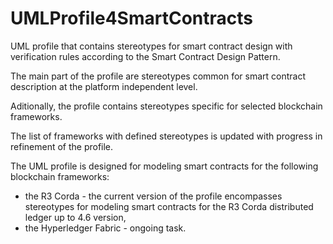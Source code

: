 # UMLProfile4SmartContracts

UML profile that contains stereotypes for smart contract design with verification rules according to the Smart Contract Design Pattern.

The main part of the profile are stereotypes common for smart contract description at the platform independent level.

Aditionally, the profile contains stereotypes specific for selected blockchain frameworks.

The list of frameworks with defined stereotypes is updated with progress in refinement of the profile.

The UML profile is designed for modeling smart contracts for the following blockchain frameworks:
- the R3 Corda - the current version of the profile encompasses stereotypes for modeling smart contracts for the R3 Corda distributed ledger up to 4.6 version,
- the Hyperledger Fabric - ongoing task.  
